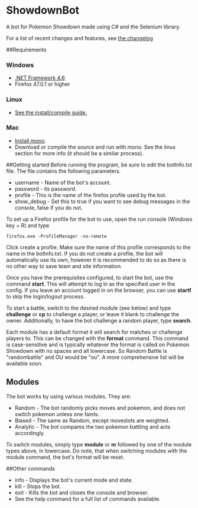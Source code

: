 # ShowdownBot
A bot for Pokemon Showdown made using C# and the Selenium library.

For a list of recent changes and features, see [the changelog](ShowdownBot/changelog.md)

##Requirements
### Windows
  * [.NET Framework 4.6](https://www.microsoft.com/en-us/download/details.aspx?id=48130)
  * Firefox 47.0.1 or higher

### Linux
 * [See the install/compile guide.](https://github.com/Deviach/ShowdownBot/wiki/Linux-Compilation-and-Install)
### Mac
 * [Install mono](http://www.mono-project.com/docs/getting-started/install/mac/).
 * Download or compile the source and run with mono. See the linux section for more info (it should be a similar process).

##Getting started
Before running the program, be sure to edit the botInfo.txt file. The file contains the following parameters.
* username - Name of the bot's account.
* password - its password.
* profile - This is the name of the firefox profile used by the bot.
* show_debug - Set this to true if you want to see debug messages in the console, false if you do not.

To set up a Firefox profile for the bot to use, open the run console (Windows key + R) and type

`firefox.exe -ProfileManager -no-remote`

Click create a profile. Make sure the name of this profile corresponds to the name in the botInfo.txt. If you do not create a profile, the bot will automatically use its own, however it is recommended to do so as there is no other way to save team and site information.

Once you have the prerequisites configured, to start the bot, use the command **start**. This will attempt to log in as the specified user in the config.
If you leave an account logged in on the browser, you can use **startf** to skip the login/logout process.

To start a battle, switch to the desired module (see below) and type **challenge** or **cp** to challenge a player, or leave it blank to challenge the owner. 
Additionally, to have the bot challenge a random player, type **search**.

Each module has a default format it will search for matches or challenge players to. This can be changed with the **format** command. This command is case-sensitive and is typically whatever the format is called on Pokemon Showdown with no spaces and all lowercase. So Random Battle is "randombattle" and OU would be "ou". A more comprehensive list will be available soon.


## Modules
The bot works by using various modules. They are:
  * Random - The bot randomly picks moves and pokemon, and does not switch pokemon unless one faints.
  * Biased - The same as Random, except moveslots are weighted.
  * Analytic - The bot compares the two pokemon battling and acts accordingly.

To switch modules, simply type **module** or **m** followed by one of the module types above, in lowercase.
Do note, that when switching modules with the module command, the bot's format will be reset. 


##Other commands
* info - Displays the bot's current mode and state.
* kill - Stops the bot.
* exit - Kills the bot and closes the console and browser.
* See the help command for a full list of commands available.

